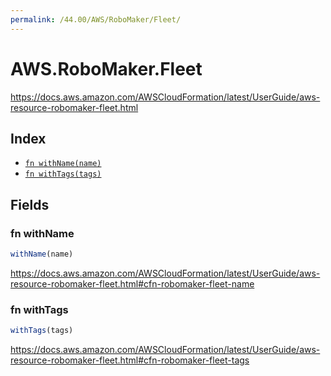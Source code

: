 ```yaml
---
permalink: /44.00/AWS/RoboMaker/Fleet/
---
```


# AWS.RoboMaker.Fleet

https://docs.aws.amazon.com/AWSCloudFormation/latest/UserGuide/aws-resource-robomaker-fleet.html

## Index

* [`fn withName(name)`](#fn-withname)
* [`fn withTags(tags)`](#fn-withtags)

## Fields

### fn withName

```ts
withName(name)
```

https://docs.aws.amazon.com/AWSCloudFormation/latest/UserGuide/aws-resource-robomaker-fleet.html#cfn-robomaker-fleet-name

### fn withTags

```ts
withTags(tags)
```

https://docs.aws.amazon.com/AWSCloudFormation/latest/UserGuide/aws-resource-robomaker-fleet.html#cfn-robomaker-fleet-tags